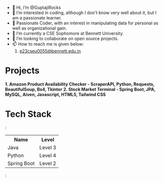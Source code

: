 - 👋 Hi, I’m @GuptajiRocks
- 👀 I’m interested in coding, although I don't know very well about it, but I am a passionate learner.
- 👀 Passionate Coder, with an interest in manipulating data for personal as well as organizational gain.
- 🌱 I’m currently a CSE Sophomore at Bennett University.
- 💞️ I’m looking to collaborate on open source projects.
- 📫 How to reach me is given below:
    1. e23cseu0055@bennett.edu.in
 
# Projects
<b>1. Amazon Product Availability Checker - ScraperAPI, Python, Requests, BeautifulSoup, Bs4, Tkinter</b>
<b>2. Stock Market Terminal - Spring Boot, JPA, MySQL, Aiven, Javascript, HTML5, Tailwind CSS</b>

# Tech Stack
:<table style = "align-items: center">
    <th>Name</th>
    <th>Level</th>
    <tr>
        <td>Java</td>
        <td>Level 3</td>
    </tr>
    <tr>
        <td>Python</td>
        <td>Level 4</td>
    </tr>
    <tr>
        <td>Spring Boot</td>
        <td>Level 2</td>
    </tr>
</table>:


<!---
GuptajiRocks/GuptajiRocks is a ✨ special ✨ repository because its `README.md` (this file) appears on your GitHub profile.
